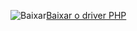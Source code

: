 ![Baixar](../ssdt/media/download.png)[Baixar o driver PHP](https://go.microsoft.com/fwlink/?linkid=871846)
